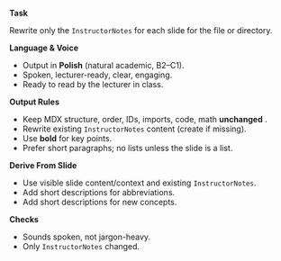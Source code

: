 **Task**

Rewrite only the `InstructorNotes` for each slide for the file or directory.

**Language & Voice**

* Output in **Polish** (natural academic, B2–C1).
* Spoken, lecturer-ready, clear, engaging.
* Ready to read by the lecturer in class.

**Output Rules**

* Keep MDX structure, order, IDs, imports, code, math  **unchanged** .
* Rewrite existing `InstructorNotes` content (create if missing).
* Use **bold** for key points.
* Prefer short paragraphs; no lists unless the slide is a list.

**Derive From Slide**

* Use visible slide content/context and existing `InstructorNotes`.
* Add short descriptions for abbreviations.
* Add short descriptions for new concepts.

**Checks**

* Sounds spoken, not jargon-heavy.
* Only `InstructorNotes` changed.
